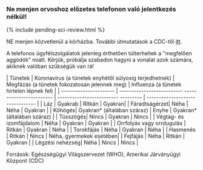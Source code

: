 ### Ne menjen orvoshoz előzetes telefonon való jelentkezés nélkül! 

{% include pending-sci-review.html %}

 NE menjen közvetlenül a kórházba. További útmutatások a CDC-től [itt](https://www.cdc.gov/coronavirus/2019-ncov/about/steps-when-sick.html). 

 A telefonos ügyfélszolgálatok jelenleg érthetően túlterheltek a "megfelően aggódók" miatt. Kérjük, próbálja szabadon hagyni a vonalat azok számára, akiknek valóban szükségük van rá!

 <div class="table-wrap" markdown="1"> 
 
 | Tünetek | Koronavírus (a tünetek enyhétől súlyosig terjedhetnek) | Megfázás (a tünetek fokozatosan jelennek meg) | Influenza (a tünetek hirtelen lépnek fel) | 
 | ---------------------- | -------------------------- ------------------------ | ------------------------- --------- | -------------------------------- | 
 | Láz | Gyakrab | Ritkán | Gyakran| 
 | Fáradtságérzet| Néha | Néha | Gyakran | 
 | Köhögés| Gyakran* (általában száraz) | Enyhe | Gyakran* (általában száraz) | 
 | Tüsszögés| Nincs | Gyakran | Nincs | 
 | Végtag- és izomfájdalom | Néha | Gyakran | Gyakran | 
 | Orrfolyás vagy orrdugulás | Ritkán | Gyakran | Néha | 
 | Torokfájás | Néha | Gyakran | Néha | 
 | Hasmenés | Ritkán | Nincs | Néha, gyermekek esetében|
 | Fejfájás | Néha | Ritkán | Gyakran | 
 | Légzési nehézség| Néha | Nincs | Nincs | 

 </div> 
 
 Források: Egészségügyi Világszervezet (WHO), Amerikai Járványügyi Központ (CDC)
